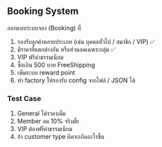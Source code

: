 ## Booking System ##

ออกแบบระบบจอง (Booking) ที่
1. รองรับลูกค้าหลายประเภท (เช่น บุคคลทั่วไป / สมาชิก / VIP) ✅
2. มีราคาที่แตกต่างกัน หรือส่วนลดเฉพาะกลุ่ม ✅
3. VIP ฟรีค่าธรรมเนียม
4. ซื้อเกิน 500 บาท FreeShipping
4. เพิ่มระบบ reward point
5. ทำ factory ให้รองรับ config จากไฟล์ / JSON ได้

### Test Case ###
1. General ได้ราคาเต็ม
2. Member ลด 10% จริงมั้ย
3. VIP ต้องฟรีค่าธรรมเนียม
4. ถ้า customer type ผิดจะเกิดอะไรขึ้น